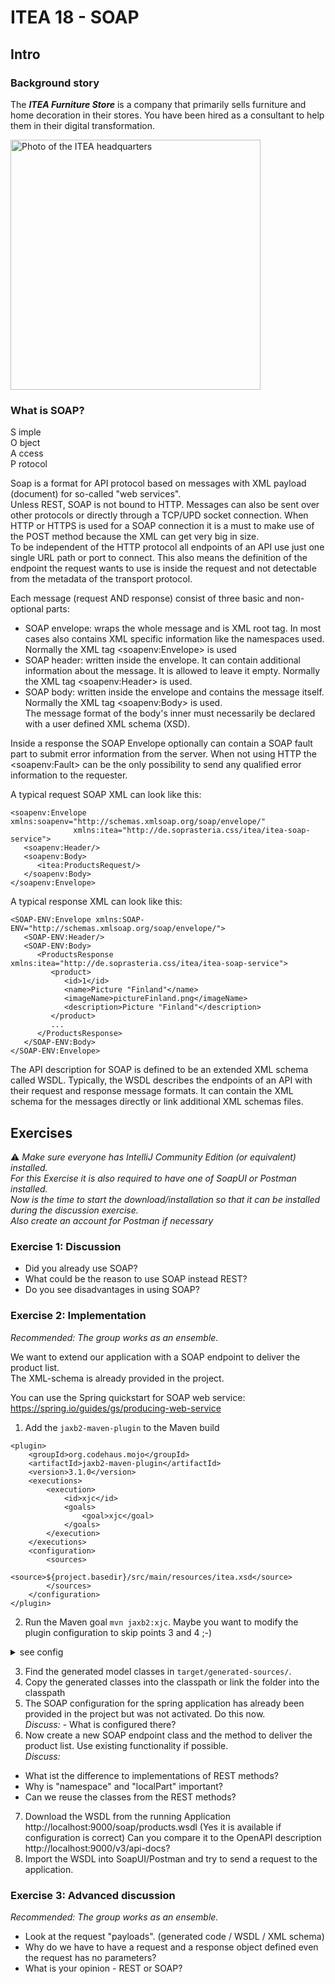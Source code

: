# ITEA 18 - SOAP

## Intro

### Background story

The ***ITEA Furniture Store*** is a company that primarily sells furniture
and home decoration in their stores. You have been hired as a consultant to
help them in their digital transformation.

<img src="assets/images/ITEA.jpg" width="400" alt="Photo of the ITEA headquarters" />

### What is SOAP?

S imple  
O bject  
A ccess  
P rotocol

Soap is a format for API protocol based on messages with XML payload (document) for so-called "web services".  
Unless REST, SOAP is not bound to HTTP. Messages can also be sent over other protocols or directly through a TCP/UPD socket 
connection. 
When HTTP or HTTPS is used for a SOAP connection it is a must to make use of the POST method because the XML can get very 
big in size.  
To be independent of the HTTP protocol all endpoints of an API use just one single URL path or port to connect. 
This also means the definition of the endpoint the request wants to use is inside the request and not detectable from 
the metadata of the transport protocol.

Each message (request AND response) consist of three basic and non-optional parts:
- SOAP envelope: wraps the whole message and is XML root tag. In most cases also contains XML specific information like the namespaces used. 
Normally the XML tag \<soapenv:Envelope\> is used
- SOAP header: written inside the envelope. It can contain additional information about the message. It is allowed to leave it empty.
Normally the XML tag \<soapenv:Header\> is used.
- SOAP body: written inside the envelope and contains the message itself. Normally the XML tag \<soapenv:Body\> is used.  
The message format of the body's inner must necessarily be declared with a user defined XML schema (XSD). 

Inside a response the SOAP Envelope optionally can contain a SOAP fault part to submit error information from the server.
When not using HTTP the \<soapenv:Fault\> can be the only possibility to send any qualified error information to the requester.

A typical request SOAP XML can look like this:
```
<soapenv:Envelope xmlns:soapenv="http://schemas.xmlsoap.org/soap/envelope/" 
              xmlns:itea="http://de.soprasteria.css/itea/itea-soap-service">
   <soapenv:Header/>
   <soapenv:Body>
      <itea:ProductsRequest/>
   </soapenv:Body>
</soapenv:Envelope>
```
A typical response XML can look like this:
```
<SOAP-ENV:Envelope xmlns:SOAP-ENV="http://schemas.xmlsoap.org/soap/envelope/">
   <SOAP-ENV:Header/>
   <SOAP-ENV:Body>
      <ProductsResponse xmlns:itea="http://de.soprasteria.css/itea/itea-soap-service">
         <product>
            <id>1</id>
            <name>Picture "Finland"</name>
            <imageName>pictureFinland.png</imageName>
            <description>Picture "Finland"</description>
         </product>
         ...
      </ProductsResponse>
   </SOAP-ENV:Body>
</SOAP-ENV:Envelope>
```
The API description for SOAP is defined to be an extended XML schema called WSDL. 
Typically, the WSDL describes the endpoints of an API with their request and response message formats. It can contain the 
XML schema for the messages directly or link additional XML schemas files.


## Exercises

⚠️ *Make sure everyone has IntelliJ Community Edition (or equivalent) installed.  
For this Exercise it is also required to have one of SoapUI or Postman installed.  
Now is the time to start the download/installation so that it can be installed during the discussion exercise.  
Also create an account for Postman if necessary*

### Exercise 1: Discussion

- Did you already use SOAP? 
- What could be the reason to use SOAP instead REST?
- Do you see disadvantages in using SOAP?

### Exercise 2: Implementation

*Recommended: The group works as an ensemble.*

We want to extend our application with a SOAP endpoint to deliver the product list.  
The XML-schema is already provided in the project.

You can use the Spring quickstart for SOAP web service: https://spring.io/guides/gs/producing-web-service

1. Add the `jaxb2-maven-plugin` to the Maven build
```
<plugin>
    <groupId>org.codehaus.mojo</groupId>
    <artifactId>jaxb2-maven-plugin</artifactId>
    <version>3.1.0</version>
    <executions>
        <execution>
            <id>xjc</id>
            <goals>
                <goal>xjc</goal>
            </goals>
        </execution>
    </executions>
    <configuration>
        <sources>
            <source>${project.basedir}/src/main/resources/itea.xsd</source>
        </sources>
    </configuration>
</plugin>
```
2. Run the Maven goal `mvn jaxb2:xjc`.
Maybe you want to modify the plugin configuration to skip points 3 and 4 ;-)
<details>
<summary>see config</summary>

```
    <configuration>
        <sources>
            <source>${project.basedir}/src/main/resources/itea.xsd</source>
        </sources>
        <outputDirectory>${project.basedir}/src/main/java/com/ite/itea/ecommerce/usecase/soapmodel/</outputDirectory>
    </configuration>
```
</details>

3. Find the generated model classes in  `target/generated-sources/`.
4. Copy the generated classes into the classpath or link the folder into the classpath
5. The SOAP configuration for the spring application has already been provided in the project but was not activated. Do this now.  
*Discuss:* - What is configured there? 
6. Now create a new SOAP endpoint class and the method to deliver the product list. Use existing functionality if possible.  
*Discuss:* 
  - What ist the difference to implementations of REST methods?
  - Why is "namespace" and "localPart" important?
  - Can we reuse the classes from the REST methods?
7. Download the WSDL from the running Application http://localhost:9000/soap/products.wsdl (Yes it is available if configuration is correct)
Can you compare it to the OpenAPI description http://localhost:9000/v3/api-docs? 
8. Import the WSDL into SoapUI/Postman and try to send a request to the application.


### Exercise 3: Advanced discussion

*Recommended: The group works as an ensemble.*

- Look at the request "payloads". (generated code / WSDL / XML schema)
- Why do we have to have a request and a response object defined even the request has no parameters?
- What is your opinion - REST or SOAP?
